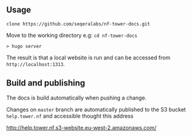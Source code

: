 ## Usage

`clone https://github.com/seqeralabs/nf-tower-docs.git`

Move to the working directory e.g: `cd nf-tower-docs`

`> hugo server`

The result is that a local website is run and can be
accessed from ```http://localhost:1313```.


## Build and publishing 

The docs is build automatically when pushing a change. 

Changes on `master` branch are automatically published to the S3 bucket `help.tower.nf` 
and accessible thought this address 

http://help.tower.nf.s3-website.eu-west-2.amazonaws.com/

